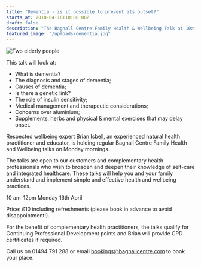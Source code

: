 ```yaml
---
title: "Dementia - is it possible to prevent its outset?"
starts_at: 2018-04-16T10:00:00Z
draft: false
description: "The Bagnall Centre Family Health & Wellbeing Talk at 10am-12pm on Monday 16th April will explore what dementia is, its causes and more."
featured_image: "/uploads/dementia.jpg"
---
```


![Two elderly people](/uploads/dementia.jpg)

This talk will look at:

- What is dementia?
- The diagnosis and stages of dementia;
- Causes of dementia;
- Is there a genetic link?
- The role of insulin sensitivity;
- Medical management and therapeutic considerations;
- Concerns over aluminium;
- Supplements, herbs and physical & mental exercises that may delay onset.

Respected wellbeing expert Brian Isbell, an experienced natural health practitioner and educator, is holding regular Bagnall Centre Family Health and Wellbeing talks on Monday mornings.

The talks are open to our customers and complementary health professionals who wish to broaden and deepen their knowledge of self-care and integrated healthcare. These talks will help you and your family understand and implement simple and effective health and wellbeing practices.

10 am-12pm Monday 16th April

Price: £10 including refreshments (please book in advance to avoid disappointment!).

For the benefit of complementary health practitioners, the talks qualify for Continuing Professional Development points and Brian will provide CPD certificates if required.

Call us on 01494 791 288 or email [bookings@bagnallcentre.com](mailto:bookings@bagnallcentre.com) to book your place.
